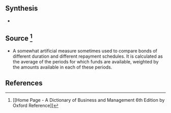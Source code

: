## Synthesis
- 
## Source [^1]
- A somewhat artificial measure sometimes used to compare bonds of different duration and different repayment schedules. It is calculated as the average of the periods for which funds are available, weighted by the amounts available in each of these periods.
## References

[^1]: [[Home Page - A Dictionary of Business and Management 6th Edition by Oxford Reference]]